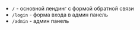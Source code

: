 

- `/` - основной лендинг c формой обратной связи
- `/login` - форма входа в админ панель
- `/admin` - админ панель
